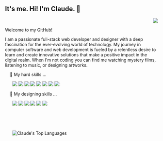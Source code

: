 ## It's me. Hi! I'm Claude. 👋

<div align="right">
  
  ![](https://komarev.com/ghpvc/?username=jannclaude&color=6da29e&style=flat&label=Profile+Views)
</div>

Welcome to my GitHub! 

I am a passionate full-stack web developer and designer with a deep fascination for the ever-evolving world of technology. My journey in computer software and web development is fueled by a relentless desire to learn and create innovative solutions that make a positive impact in the digital realm. When I'm not coding you can find me watching mystery films, listening to music, or designing artworks.

<p>&nbsp; &nbsp; 🚀 My hard skills ...</p>
<p>
  <div style="justify-content: space-between">
    &nbsp; &nbsp; &nbsp;
    <img src="https://img.shields.io/badge/HTML5-E34F26?style=for-the-badge&logo=html5&logoColor=white" />
    <img src="https://img.shields.io/badge/CSS3-1572B6?style=for-the-badge&logo=css3&logoColor=white" />
    <img src="https://img.shields.io/badge/Bootstrap-563D7C?style=for-the-badge&logo=bootstrap&logoColor=white" />
    <img src="https://img.shields.io/badge/JavaScript-F7DF1E?style=for-the-badge&logo=JavaScript&logoColor=white" />
    <img src="https://img.shields.io/badge/Node.js-43853D?style=for-the-badge&logo=node.js&logoColor=white" />
    <img src="https://img.shields.io/badge/Express.js-404D59?style=for-the-badge" />
    <img src="https://img.shields.io/badge/React-20232A?style=for-the-badge&logo=react&logoColor=61DAFB" />
    <img src="https://img.shields.io/badge/MongoDB-4EA94B?style=for-the-badge&logo=mongodb&logoColor=white" />
  </div>
  
 
</p>

<p>&nbsp; &nbsp; 🎨 My designing skills ...</p>
<p>
  <div style="justify-content: space-between">
    &nbsp; &nbsp; &nbsp;
    <img src="https://img.shields.io/badge/Adobe%20Illustrator-FF9A00?style=for-the-badge&logo=adobe%20illustrator&logoColor=white" />
    <img src="https://img.shields.io/badge/Adobe%20Photoshop-31A8FF?style=for-the-badge&logo=Adobe%20Photoshop&logoColor=black" />
    <img src="https://img.shields.io/badge/Adobe%20XD-470137?style=for-the-badge&logo=Adobe%20XD&logoColor=#FF61F6" />
    <img src="https://img.shields.io/badge/Figma-F24E1E?style=for-the-badge&logo=figma&logoColor=white" />
    <img src="https://img.shields.io/badge/InVision-FF3366?style=for-the-badge&logo=InVision&logoColor=white" />
    <img src="https://img.shields.io/badge/blender-%23F5792A.svg?style=for-the-badge&logo=blender&logoColor=white" />
  </div>
</p>


<!--
**jannclaude/jannclaude** is a ✨ _special_ ✨ repository because its `README.md` (this file) appears on your GitHub profile.

Here are some ideas to get you started:

- 🔭 I’m currently working on ...
- 🌱 I’m currently learning ...
- 👯 I’m looking to collaborate on ...
- 🤔 I’m looking for help with ...
- 💬 Ask me about ...
- 📫 How to reach me: ...
- 😄 Pronouns: ...
- ⚡ Fun fact: ...
-->
<br />
<br />
<br />

&nbsp; &nbsp; &nbsp; ![Claude's Top Languages](https://github-readme-stats.vercel.app/api/top-langs/?username=jannclaude&show_icons=true&title_color=6da29e&icon_color=f6c32c&text_color=f2f2f2&bg_color=292929&count_private=true&layout=compact)
